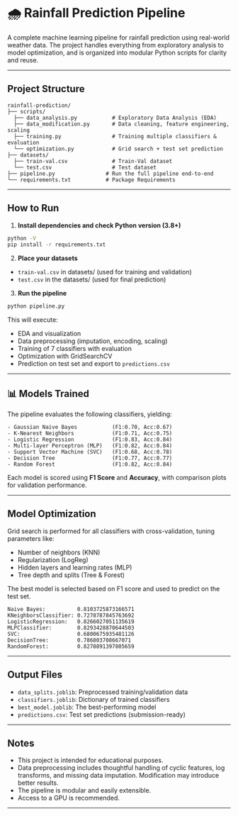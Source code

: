 # 🌧️ Rainfall Prediction Pipeline

A complete machine learning pipeline for rainfall prediction using real-world weather data. The project handles everything from exploratory analysis to model optimization, and is organized into modular Python scripts for clarity and reuse.

---

##  Project Structure

```
rainfall-prediction/
├── scripts/
  ├── data_analysis.py           # Exploratory Data Analysis (EDA)
  ├── data_modification.py       # Data cleaning, feature engineering, scaling
  ├── training.py                # Training multiple classifiers & evaluation
  └── optimization.py            # Grid search + test set prediction
├── datasets/
  ├── train-val.csv              # Train-Val dataset
  └── test.csv                   # Test dataset
├── pipeline.py                # Run the full pipeline end-to-end
└── requirements.txt           # Package Requirements

```

---

##  How to Run

1. **Install dependencies and check Python version (3.8+)**

```bash
python -V
pip install -r requirements.txt
```

2. **Place your datasets**

- `train-val.csv` in datasets/ (used for training and validation)
- `test.csv` in the datasets/ (used for final prediction)

3. **Run the pipeline**

```bash
python pipeline.py
```

This will execute:

- EDA and visualization
- Data preprocessing (imputation, encoding, scaling)
- Training of 7 classifiers with evaluation
- Optimization with GridSearchCV
- Prediction on test set and export to `predictions.csv`

---

## 📊 Models Trained

The pipeline evaluates the following classifiers, yielding:

```
- Gaussian Naive Bayes           (F1:0.70, Acc:0.67)
- K-Nearest Neighbors            (F1:0.71, Acc:0.75)
- Logistic Regression            (F1:0.83, Acc:0.84)
- Multi-layer Perceptron (MLP)   (F1:0.82, Acc:0.84)
- Support Vector Machine (SVC)   (F1:0.68, Acc:0.78)
- Decision Tree                  (F1:0.77, Acc:0.77)
- Random Forest                  (F1:0.82, Acc:0.84)
```

Each model is scored using **F1 Score** and **Accuracy**, with comparison plots for validation performance.

---

## Model Optimization

Grid search is performed for all classifiers with cross-validation, tuning parameters like:

- Number of neighbors (KNN)
- Regularization (LogReg)
- Hidden layers and learning rates (MLP)
- Tree depth and splits (Tree & Forest)

The best model is selected based on F1 score and used to predict on the test set.

```
Naive Bayes:          0.8103725873166571
KNeighborsClassifier: 0.7278787845763692
LogisticRegression:   0.8266027051135619
MLPClassifier:        0.8293428870644503
SVC:                  0.6800675935481126
DecisionTree:         0.786803708667071
RandomForest:         0.8278891397805659
```

---

## Output Files

- `data_splits.joblib`: Preprocessed training/validation data
- `classifiers.joblib`: Dictionary of trained classifiers
- `best_model.joblib`: The best-performing model
- `predictions.csv`: Test set predictions (submission-ready)

---


##  Notes

- This project is intended for educational purposes.
- Data preprocessing includes thoughtful handling of cyclic features, log transforms, and missing data imputation. Modification may introduce better results.
- The pipeline is modular and easily extensible.
- Access to a GPU is recommended.

---



